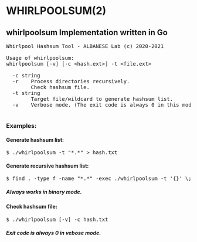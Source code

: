 # WHIRLPOOLSUM(2)
## whirlpoolsum Implementation written in Go

<PRE>
Whirlpool Hashsum Tool - ALBANESE Lab (c) 2020-2021

Usage of whirlpoolsum:
whirlpoolsum [-v] [-c &lt;hash.ext&gt;] -t &lt;file.ext&gt;

  -c string
  -r    Process directories recursively.
        Check hashsum file.
  -t string
        Target file/wildcard to generate hashsum list.
  -v    Verbose mode. (The exit code is always 0 in this mode)
  </PRE>
  
### Examples:

#### Generate hashsum list:
<pre>
$ ./whirlpoolsum -t "*.*" > hash.txt
</pre>

#### Generate recursive hashsum list:
<pre>
$ find . -type f -name "*.*" -exec ./whirlpoolsum -t '{}' \; > hash.txt 
</pre>
##### Always works in binary mode. 

#### Check hashsum file:
<pre>
$ ./whirlpoolsum [-v] -c hash.txt
</pre>
##### Exit code is always 0 in vebose mode. 
